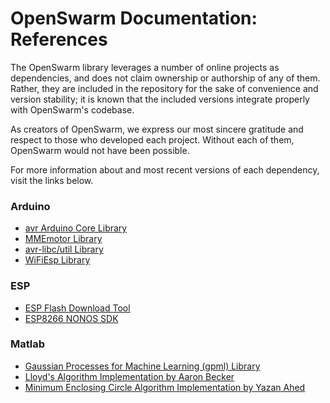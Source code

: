 # OpenSwarm Documentation: References

The OpenSwarm library leverages a number of online projects as dependencies, and does not claim ownership or authorship of any of them. Rather, they are included in the repository for the sake of convenience and version stability; it is known that the included versions integrate properly with OpenSwarm's codebase.

As creators of OpenSwarm, we express our most sincere gratitude and respect to those who developed each project. Without each of them, OpenSwarm would not have been possible.

For more information about and most recent versions of each dependency, visit the links below.

### Arduino

- [avr Arduino Core Library](https://github.com/arduino/ArduinoCore-avr)
- [MMEmotor Library](http://web.cecs.pdx.edu/~gerry/class/ME491/notes/motor_driver_TB6612_hookup.html)
- [avr-libc/util Library](https://www.nongnu.org/avr-libc/user-manual/dir_586ad3c2f85d776b984733890d824e3e.html)
- [WiFiEsp Library](https://github.com/bportaluri/WiFiEsp)

### ESP

- [ESP Flash Download Tool](https://www.espressif.com/en/support/download/other-tools)
- [ESP8266 NONOS SDK](https://github.com/espressif/ESP8266_NONOS_SDK)

### Matlab

- [Gaussian Processes for Machine Learning (gpml) Library](http://www.gaussianprocess.org/gpml/)
- [Lloyd's Algorithm Implementation by Aaron Becker](https://www.mathworks.com/matlabcentral/fileexchange/41507-lloydsalgorithm-px-py-crs-numiterations-showplot)
- [Minimum Enclosing Circle Algorithm Implementation by Yazan Ahed](https://www.mathworks.com/matlabcentral/fileexchange/6457-minimum-enclosing-circle)
